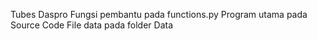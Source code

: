 Tubes Daspro
Fungsi pembantu pada functions.py
Program utama pada Source Code
File data pada folder Data
